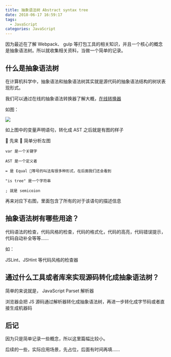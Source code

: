 ```yaml
---
title: 抽象语法树 Abstract syntax tree
date: 2018-06-17 16:59:17
tags:
  - JavaScript
categories: JavaScript
---
```


因为最近在了解 Webpack、 gulp 等打包工具的相关知识，并且一个核心的概念是抽象语法树。所以就收集相关资料，当做一个简单的记录。

## 什么是抽象语法树

在计算机科学中，抽象语法和抽象语法树其实就是源代码的抽象语法结构的树状表现形式。

我们可以通过在线的抽象语法转换器了解大概，[在线转换器](https://astexplorer.net)

<!--more-->

如图：

![](https://static.skynian.cn/Abstract-syntax-tree-2018617171212.jpg)

如上图中的变量声明语句，转化成 AST 之后就是有图的样子

 先来  简单分析左图

```
var 是一个关键字

AST 是一个定义者

= 是 Equal 等号的叫法有很多种形式，在后面我们还会看到

"is tree" 是一个字符串

; 就是 semicoion
```

再来对应下右图，里面包含了所有的对于该语句的描述信息

## 抽象语法树有哪些用途？

代码语法的检查，代码风格的检查，代码的格式化，代码的高亮，代码错误提示，代码自动补全等等......

如：

JSLint、JSHint 等代码风格的检查器

## 通过什么工具或者库来实现源码转化成抽象语法树？

简单的来说就是， JavaScript Parset 解析器

浏览器会把 JS 源码通过解析器转化成抽象语法树，再进一步转化成字节码或者直接生成机器码

## 后记

因为只是简单记录一些概念，所以这里篇幅比较小。

后续的一些，实际应用场景，先占位，后面有时间再填......
